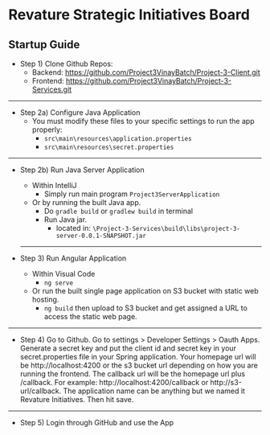 # Revature Strategic Initiatives Board

## Startup Guide

* Step 1) Clone Github Repos:
  * Backend: <https://github.com/Project3VinayBatch/Project-3-Client.git>
  * Frontend: <https://github.com/Project3VinayBatch/Project-3-Services.git>
  
---

* Step 2a) Configure Java Application
  * You must modify these files to your specific settings to run the app properly:
    * `src\main\resources\application.properties`
    * `src\main\resources\secret.properties`

---

* Step 2b) Run Java Server Application
  * Within IntelliJ
    * Simply run main program `Project3ServerApplication`
  * Or by running the built Java app.
    * Do `gradle build` or `gradlew build` in terminal
    * Run Java jar.
      * located in: `\Project-3-Services\build\libs\project-3-server-0.0.1-SNAPSHOT.jar` 
 
  ---

* Step 3) Run Angular Application
  * Within Visual Code
    * `ng serve`
  * Or run the built single page application on S3 bucket with static web hosting.
    * `ng build` then upload to S3 bucket and get assigned a URL to access the static web page.

---

* Step 4) Go to Github. Go to settings > Developer Settings > Oauth Apps. Generate a secret key and put the client id and secret key in your secret.properties file in your Spring application. Your homepage url will be http://localhost:4200 or the s3 bucket url depending on how you are running the frontend. The callback url will be the homepage url plus /callback. For example: http://localhost:4200/callback or http://s3-url/callback. The application name can be anything but we named it Revature Initiatives. Then hit save.

---

* Step 5) Login through GitHub and use the App
  
